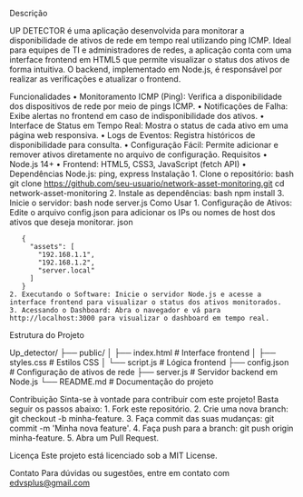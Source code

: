 Descrição

UP DETECTOR é uma aplicação desenvolvida para monitorar a disponibilidade de ativos de rede em tempo real utilizando ping ICMP. 
Ideal para equipes de TI e administradores de redes, a aplicação conta com uma interface frontend em HTML5 que permite visualizar 
o status dos ativos de forma intuitiva. O backend, implementado em Node.js, é responsável por realizar as verificações e atualizar o frontend.

Funcionalidades
    • Monitoramento ICMP (Ping): Verifica a disponibilidade dos dispositivos de rede por meio de pings ICMP.
    • Notificações de Falha: Exibe alertas no frontend em caso de indisponibilidade dos ativos.
    • Interface de Status em Tempo Real: Mostra o status de cada ativo em uma página web responsiva.
    • Logs de Eventos: Registra históricos de disponibilidade para consulta.
    • Configuração Fácil: Permite adicionar e remover ativos diretamente no arquivo de configuração.
Requisitos
    • Node.js 14+
    • Frontend: HTML5, CSS3, JavaScript (fetch API)
    • Dependências Node.js: ping, express
Instalação
    1. Clone o repositório:
       bash
       git clone https://github.com/seu-usuario/network-asset-monitoring.git
       cd network-asset-monitoring
    2. Instale as dependências:
       bash
       npm install
    3. Inicie o servidor:
       bash
       node server.js
Como Usar
    1. Configuração de Ativos: Edite o arquivo config.json para adicionar os IPs ou nomes de host dos ativos que deseja monitorar.
       json
       
       {
         "assets": [
           "192.168.1.1",
           "192.168.1.2",
           "server.local"
         ]
       }
    2. Executando o Software: Inicie o servidor Node.js e acesse a interface frontend para visualizar o status dos ativos monitorados.
    3. Acessando o Dashboard: Abra o navegador e vá para http://localhost:3000 para visualizar o dashboard em tempo real.
Estrutura do Projeto

Up_detector/
├── public/
│   ├── index.html       # Interface frontend
│   ├── styles.css       # Estilos CSS
│   └── script.js        # Lógica frontend
├── config.json          # Configuração de ativos de rede
├── server.js            # Servidor backend em Node.js
└── README.md            # Documentação do projeto

Contribuição
Sinta-se à vontade para contribuir com este projeto! Basta seguir os passos abaixo:
    1. Fork este repositório.
    2. Crie uma nova branch: git checkout -b minha-feature.
    3. Faça commit das suas mudanças: git commit -m 'Minha nova feature'.
    4. Faça push para a branch: git push origin minha-feature.
    5. Abra um Pull Request.
    
Licença
Este projeto está licenciado sob a MIT License.

Contato
Para dúvidas ou sugestões, entre em contato com edvsplus@gmail.com




